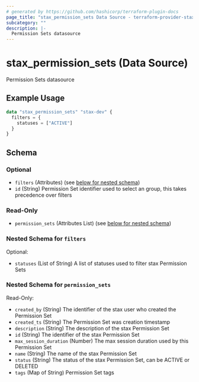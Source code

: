 ```yaml
---
# generated by https://github.com/hashicorp/terraform-plugin-docs
page_title: "stax_permission_sets Data Source - terraform-provider-stax"
subcategory: ""
description: |-
  Permission Sets datasource
---
```


# stax_permission_sets (Data Source)

Permission Sets datasource

## Example Usage

```terraform
data "stax_permission_sets" "stax-dev" {
  filters = {
    statuses = ["ACTIVE"]
  }
}
```

<!-- schema generated by tfplugindocs -->
## Schema

### Optional

- `filters` (Attributes) (see [below for nested schema](#nestedatt--filters))
- `id` (String) Permission Set identifier used to select an group, this takes precedence over filters

### Read-Only

- `permission_sets` (Attributes List) (see [below for nested schema](#nestedatt--permission_sets))

<a id="nestedatt--filters"></a>
### Nested Schema for `filters`

Optional:

- `statuses` (List of String) A list of statuses used to filter stax Permission Sets


<a id="nestedatt--permission_sets"></a>
### Nested Schema for `permission_sets`

Read-Only:

- `created_by` (String) The identifier of the stax user who created the Permission Set
- `created_ts` (String) The Permission Set was creation timestamp
- `description` (String) The description of the stax Permission Set
- `id` (String) The identifier of the stax Permission Set
- `max_session_duration` (Number) The max session duration used by this Permission Set
- `name` (String) The name of the stax Permission Set
- `status` (String) The status of the stax Permission Set, can be ACTIVE or DELETED
- `tags` (Map of String) Permission Set tags
